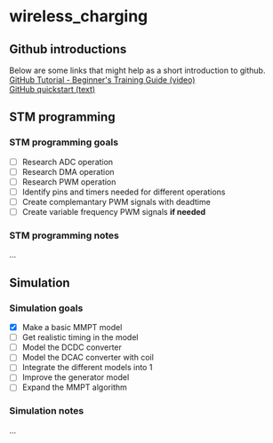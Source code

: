 # wireless_charging

## Github introductions
Below are some links that might help as a short introduction to github.\
[GitHub Tutorial - Beginner's Training Guide (video)](https://www.youtube.com/watch?v=iv8rSLsi1xo)\
[GitHub quickstart (text)](https://docs.github.com/en/get-started/quickstart/hello-world)

## STM programming
### STM programming goals
- [ ] Research ADC operation
- [ ] Research DMA operation
- [ ] Research PWM operation
- [ ] Identify pins and timers needed for different operations
- [ ] Create complemantary PWM signals with deadtime
- [ ] Create variable frequency PWM signals **if needed**
### STM programming notes
...

## Simulation
### Simulation goals
- [x] Make a basic MMPT model
- [ ] Get realistic timing in the model
- [ ] Model the DCDC converter
- [ ] Model the DCAC converter with coil
- [ ] Integrate the different models into 1
- [ ] Improve the generator model
- [ ] Expand the MMPT algorithm
### Simulation notes
...
